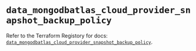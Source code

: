 # `data_mongodbatlas_cloud_provider_snapshot_backup_policy`

Refer to the Terraform Registory for docs: [`data_mongodbatlas_cloud_provider_snapshot_backup_policy`](https://www.terraform.io/docs/providers/mongodbatlas/d/cloud_provider_snapshot_backup_policy).
